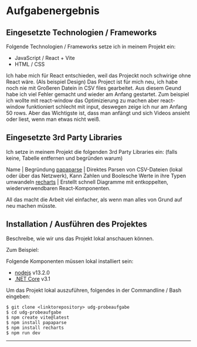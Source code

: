 # Aufgabenergebnis

## Eingesetzte Technologien / Frameworks

Folgende Technologien / Frameworks setze ich in meinem Projekt ein:

- JavaScript / React + Vite
- HTML / CSS

Ich habe mich für React entschieden, weil das Projeckt noch schwirige ohne React wäre. (Als beispiel Design)
Das Project ist für mich neu, ich habe noch nie mit Großeren Datein in CSV files gearbeitet.
Aus diesem Geund habe ich viel Fehler gemacht und wieder am Anfang gestartet.
Zum beispiel ich wollte mit react-window das Optimizierung zu machen aber react-window funktioniert schlecht mit input, deswegen zeige ich nur am Anfang 50 rows.
Aber das Wichtigste ist, dass man anfängt und sich Videos ansieht oder liest, wenn man etwas nicht weiß.

## Eingesetzte 3rd Party Libraries

Ich setze in meinem Projekt die folgenden 3rd Party Libraries ein: (falls keine, Tabelle entfernen und begründen warum)

Name | Begründung
[papaparse](https://www.npmjs.com/package/papaparse) | Direktes Parsen von CSV-Dateien (lokal oder über das Netzwerk), Kann Zahlen und Boolesche Werte in ihre Typen umwandeln
[recharts](https://recharts.org/en-US) | Erstellt schnell Diagramme mit entkoppelten, wiederverwendbaren React-Komponenten.

All das macht die Arbeit viel einfacher, als wenn man alles von Grund auf neu machen müsste.

## Installation / Ausführen des Projektes

Beschreibe, wie wir uns das Projekt lokal anschauen können.

Zum Beispiel:



Folgende Komponenten müssen lokal installiert sein:

- [nodejs](https://nodejs.org/en/) v13.2.0
- [.NET Core](https://dotnet.microsoft.com/download) v3.1

Um das Projekt lokal auszuführen, folgendes in der Commandline / Bash eingeben:

```console
$ git clone <linktorepository> udg-probeaufgabe
$ cd udg-probeaufgabe
$ npm create vite@latest
$ npm install papaparse
$ npm install recharts
$ npm run dev
```
--- 
